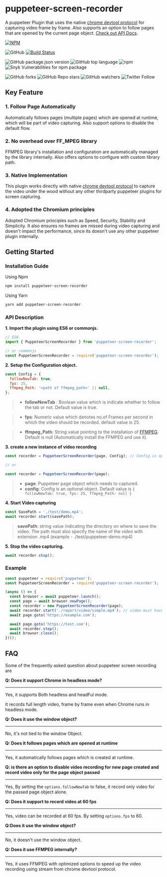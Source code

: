 # puppeteer-screen-recorder

A puppeteer Plugin that uses the native [chrome devtool protocol](https://chromedevtools.github.io/devtools-protocol/tot/Page/#method-startScreencast) for capturing video frame by frame. Also supports an option to follow pages that are opened by the current page object. [Check out API Docs](https://prasanaworld.github.io/puppeteer-screen-recorder/classes/puppeteerscreenrecorder.html).

[![NPM](https://nodei.co/npm/puppeteer-screen-recorder.png)](https://npmjs.org/package/puppeteer-screen-recorder)

![GitHub](https://img.shields.io/github/license/prasanaworld/puppeteer-screen-recorder)
[![Build Status](https://travis-ci.org/prasanaworld/puppeteer-screen-recorder.svg?branch=main)](https://travis-ci.org/prasanaworld/puppeteer-screen-recorder)

![GitHub package.json version](https://img.shields.io/github/package-json/v/prasanaworld/puppeteer-screen-recorder)
![GitHub top language](https://img.shields.io/github/languages/top/prasanaworld/puppeteer-screen-recorder)
![npm](https://img.shields.io/npm/dw/puppeteer-screen-recorder)
![Snyk Vulnerabilities for npm package](https://img.shields.io/snyk/vulnerabilities/npm/puppeteer-screen-recorder)

![GitHub forks](https://img.shields.io/github/forks/prasanaworld/puppeteer-screen-recorder?style=social)
![GitHub Repo stars](https://img.shields.io/github/stars/prasanaworld/puppeteer-screen-recorder?style=social)
![GitHub watchers](https://img.shields.io/github/watchers/prasanaworld/puppeteer-screen-recorder?style=social)
![Twitter Follow](https://img.shields.io/twitter/follow/prasanaworld?style=social)

## Key Feature

### 1. Follow Page Automatically

Automatically follows pages (multiple pages) which are opened at runtime, which will be part of video capturing. Also support options to disable the default flow.

### 2. No overhead over FF_MPEG library

FFMPEG library's installation and configuration are automatically managed by the library internally. Also offers options to configure with custom library path.

### 3. Native Implementation

This plugin works directly with native [chrome devtool protocol](https://chromedevtools.github.io/devtools-protocol/tot/Page/#method-startScreencast) to capture the video under the wood without any other thirdparty puppeteer plugins for screen capturing.

### 4. Adopted the Chromium principles

Adopted Chromium principles such as Speed, Security, Stability and Simplicity. It also ensures no frames are missed during video capturing and doesn't impact the performance, since its doesn't use any other puppeteer plugin internally.

## Getting Started

### Installation Guide

Using Npm

```sh
npm install puppeteer-screen-recorder
```

Using Yarn

```sh
yarn add puppeteer-screen-recorder
```

### API Description

**1. Import the plugin using ES6 or commonjs.**

```javascript
// ES6
import { PuppeteerScreenRecorder } from 'puppeteer-screen-recorder';

// or commonjs
const PuppeteerScreenRecorder = require('puppeteer-screen-recorder');
```

**2. Setup the Configuration object.**

```javascript
const Config = {
  followNewTab: true,
  fps: 25,
  ffmpeg_Path: '<path of ffmpeg_path>' || null,
};
```

> - **followNewTab** : Boolean value which is indicate whether to follow the tab or not. Default value is true.

> - **fps**: Numeric value which denotes no.of Frames per second in which the video should be recorded. default value is 25.

> - **ffmpeg_Path**: String value pointing to the installation of [FFMPEG](https://ffmpeg.org/). Default is null (Automatically install the FFMPEG and use it).

**3. create a new instance of video recording**

```javascript
const recorder = PuppeteerScreenRecorder(page, Config); // Config is optional

// or

const recorder = PuppeteerScreenRecorder(page);
```

> - **page**: Puppeteer page object which needs to captured.
> - **config**: Config is an optional object.
>   Default value is `{ followNewTab: true, fps: 25, ffmpeg_Path: null }`

**4. Start Video capturing**

```javascript
const SavePath = './test/demo.mp4';
await recorder.start(savePath);
```

> **savePath**: string value indicating the directory on where to save the video. The path must also specify the name of the video with extension .mp4 (example - ./test/puppeteer-demo.mp4)

**5. Stop the video capturing.**

```javascript
await recorder.stop();
```

### Example

```javascript
const puppeteer = require('puppeteer');
const PuppeteerScreenRecorder = require('puppeteer-screen-recorder');

(async () => {
  const browser = await puppeteer.launch();
  const page = await browser.newPage();
  const recorder = new PuppeteerScreenRecorder(page);
  await recorder.start('./report/video/simple.mp4'); // video must have .mp4 has an extension.
  await page.goto('https://example.com');

  await page.goto('https://test.com');
  await recorder.stop();
  await browser.close();
})();
```

## FAQ

Some of the frequently asked question about puppeteer screen recording are

**Q: Does it support Chrome in headless mode?**

---

Yes, it supports Both headless and headFul mode.

It records full length video, frame by frame even when Chrome runs in headless mode.

**Q: Does it use the window object?**

---

No, it's not tied to the window Object.

**Q: Does it follows pages which are opened at runtime**

---

Yes, it automatically follows pages which is created at runtime.

**Q: is there an option to disable video recording for new page created and record video only for the page object passed**

---

Yes, By setting the `options.followNewTab` to false, it record only video for the passed page object alone.

**Q: Does it support to record video at 60 fps**

---

Yes, video can be recorded at 60 fps. By setting `options.fps` to 60.

**Q:Does it use the window object?**

---

No, it doesn't use the window object.

**Q: Does it use FFMPEG internally?**

---

Yes, it uses FFMPEG with optimized options to speed up the video recording using stream from chrome devtool protocol.
